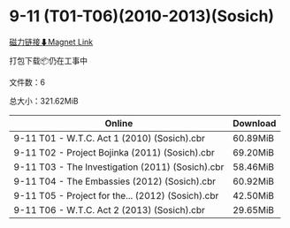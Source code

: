 # 9-11 (T01-T06)(2010-2013)(Sosich)

[磁力链接⬇Magnet Link](magnet:?xt=urn:btih:57c7e8a3f7d518f7ab2aab876b4535de0275b805&dn=9-11%20%28T01-T06%29%282010-2013%29%28Sosich%29)

打包下载📦仍在工事中

文件数：6

总大小：321.62MiB

Online | Download
--- | ---
9-11 T01 - W.T.C. Act 1 (2010) (Sosich).cbr | 60.89MiB
9-11 T02 - Project Bojinka (2011) (Sosich).cbr | 69.20MiB
9-11 T03 - The Investigation (2011) (Sosich).cbr | 58.46MiB
9-11 T04 - The Embassies (2012) (Sosich).cbr | 60.92MiB
9-11 T05 - Project for the... (2012) (Sosich).cbr | 42.50MiB
9-11 T06 - W.T.C. Act 2 (2013) (Sosich).cbr | 29.65MiB